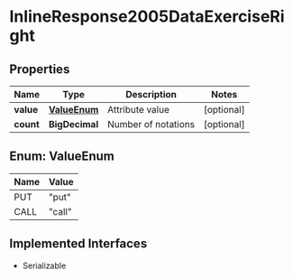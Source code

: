 

# InlineResponse2005DataExerciseRight


## Properties

Name | Type | Description | Notes
------------ | ------------- | ------------- | -------------
**value** | [**ValueEnum**](#ValueEnum) | Attribute value |  [optional]
**count** | **BigDecimal** | Number of notations |  [optional]



## Enum: ValueEnum

Name | Value
---- | -----
PUT | &quot;put&quot;
CALL | &quot;call&quot;


## Implemented Interfaces

* Serializable



